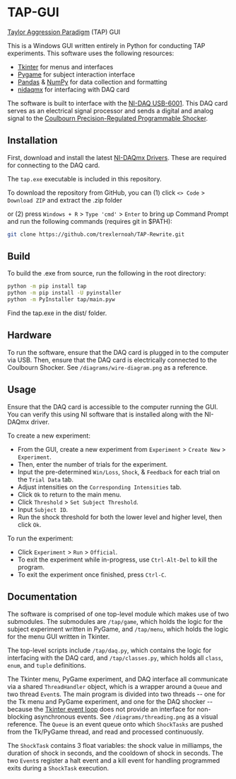# TAP-GUI

[Taylor Aggression Paradigm](https://en.wikipedia.org/wiki/Taylor_Aggression_Paradigm) (TAP) GUI

This is a Windows GUI written entirely in Python for conducting TAP experiments. This software uses the following resources:

- [Tkinter](https://docs.python.org/3/library/tkinter.html) for menus and interfaces
- [Pygame](https://www.pygame.org/) for subject interaction interface
- [Pandas](https://pandas.pydata.org/) & [NumPy](https://numpy.org/) for data collection and formatting
- [nidaqmx](https://nidaqmx-python.readthedocs.io/en/stable/) for interfacing with DAQ card

The software is built to interface with the [NI-DAQ USB-6001](https://www.ni.com/en-us/shop/model/usb-6001.html). This DAQ card serves as an electrical signal processor and sends a digital and analog signal to the [Coulbourn Precision-Regulated Programmable Shocker](https://www.harvardapparatus.com/media/manuals/Product%20Manuals/H13-15,%20-16%20Aninal%20Shocker%20Manual.pdf).

## Installation

First, download and install the latest [NI-DAQmx Drivers](https://www.ni.com/en/support/downloads/drivers/download.ni-daq-mx.html#549669). These are required for connecting to the DAQ card.

The `tap.exe` executable is included in this repository.

To download the repository from GitHub, you can (1) click `<> Code` > `Download ZIP` and extract the .zip folder

or (2) press `Windows + R` > `Type 'cmd'` > `Enter` to bring up Command Prompt and run the following commands (requires git in $PATH):

```bash
git clone https://github.com/trexlernoah/TAP-Rewrite.git
```

## Build

To build the .exe from source, run the following in the root directory:

```bash
python -m pip install tap
python -m pip install -U pyinstaller
python -m PyInstaller tap/main.pyw
```

Find the tap.exe in the dist/ folder.

## Hardware

To run the software, ensure that the DAQ card is plugged in to the computer via USB. Then, ensure that the DAQ card is electrically connected to the Coulbourn Shocker. See `/diagrams/wire-diagram.png` as a reference.

## Usage

Ensure that the DAQ card is accessible to the computer running the GUI. You can verify this using NI software that is installed along with the NI-DAQmx driver.

To create a new experiment:

- From the GUI, create a new experiment from `Experiment` > `Create New` > `Experiment`.
- Then, enter the number of trials for the experiment.
- Input the pre-determined `Win/Loss`, `Shock`, & `Feedback` for each trial on the `Trial Data` tab.
- Adjust intensities on the `Corresponding Intensities` tab.
- Click `Ok` to return to the main menu.
- Click `Threshold` > `Set Subject Threshold`.
- Input `Subject ID`.
- Run the shock threshold for both the lower level and higher level, then click `Ok`.

To run the experiment:

- Click `Experiment` > `Run` > `Official`.
- To exit the experiment while in-progress, use `Ctrl-Alt-Del` to kill the program.
- To exit the experiment once finished, press `Ctrl-C`.

## Documentation

The software is comprised of one top-level module which makes use of two submodules. The submodules are `/tap/game`, which holds the logic for the subject experiment written in PyGame, and `/tap/menu`, which holds the logic for the menu GUI written in Tkinter.

The top-level scripts include `/tap/daq.py`, which contains the logic for interfacing with the DAQ card, and `/tap/classes.py`, which holds all `class`, `enum`, and `tuple` definitions.

The Tkinter menu, PyGame experiment, and DAQ interface all communicate via a shared `ThreadHandler` object, which is a wrapper around a `Queue` and two thread `Event`s. The main program is divided into two threads -- one for the Tk menu and PyGame experiment, and one for the DAQ shocker -- because the [Tkinter event loop](https://tkdocs.com/tutorial/eventloop.html#threads) does not provide an interface for non-blocking asynchronous events. See `/diagrams/threading.png` as a visual reference. The `Queue` is an event queue onto which `ShockTasks` are pushed from the Tk/PyGame thread, and read and processed continuously.

The `ShockTask` contains 3 float variables: the shock value in milliamps, the duration of shock in seconds, and the cooldown of shock in seconds. The two `Event`s register a halt event and a kill event for handling programmed exits during a `ShockTask` execution.
